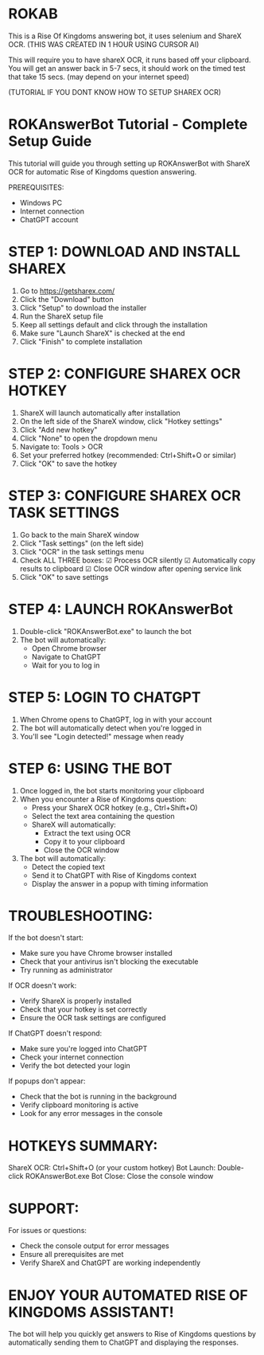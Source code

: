 # ROKAB
This is a Rise Of Kingdoms answering bot, it uses selenium and ShareX OCR. (THIS WAS CREATED IN 1 HOUR USING CURSOR AI)

This will require you to have shareX OCR, it runs based off your clipboard. You will get an answer back in 5-7 secs, it should work on the timed test that take 15 secs. (may depend on your internet speed)

(TUTORIAL IF YOU DONT KNOW HOW TO SETUP SHAREX OCR)

ROKAnswerBot Tutorial - Complete Setup Guide
============================================

This tutorial will guide you through setting up ROKAnswerBot with ShareX OCR for automatic Rise of Kingdoms question answering.

PREREQUISITES:
- Windows PC
- Internet connection
- ChatGPT account

STEP 1: DOWNLOAD AND INSTALL SHAREX
===================================

1. Go to https://getsharex.com/
2. Click the "Download" button
3. Click "Setup" to download the installer
4. Run the ShareX setup file
5. Keep all settings default and click through the installation
6. Make sure "Launch ShareX" is checked at the end
7. Click "Finish" to complete installation

STEP 2: CONFIGURE SHAREX OCR HOTKEY
===================================

1. ShareX will launch automatically after installation
2. On the left side of the ShareX window, click "Hotkey settings"
3. Click "Add new hotkey"
4. Click "None" to open the dropdown menu
5. Navigate to: Tools > OCR
6. Set your preferred hotkey (recommended: Ctrl+Shift+O or similar)
7. Click "OK" to save the hotkey

STEP 3: CONFIGURE SHAREX OCR TASK SETTINGS
==========================================

1. Go back to the main ShareX window
2. Click "Task settings" (on the left side)
3. Click "OCR" in the task settings menu
4. Check ALL THREE boxes:
   ☑ Process OCR silently
   ☑ Automatically copy results to clipboard
   ☑ Close OCR window after opening service link
5. Click "OK" to save settings

STEP 4: LAUNCH ROKAnswerBot
===========================

1. Double-click "ROKAnswerBot.exe" to launch the bot
2. The bot will automatically:
   - Open Chrome browser
   - Navigate to ChatGPT
   - Wait for you to log in

STEP 5: LOGIN TO CHATGPT
========================

1. When Chrome opens to ChatGPT, log in with your account
2. The bot will automatically detect when you're logged in
3. You'll see "Login detected!" message when ready

STEP 6: USING THE BOT
=====================

1. Once logged in, the bot starts monitoring your clipboard
2. When you encounter a Rise of Kingdoms question:
   - Press your ShareX OCR hotkey (e.g., Ctrl+Shift+O)
   - Select the text area containing the question
   - ShareX will automatically:
     * Extract the text using OCR
     * Copy it to your clipboard
     * Close the OCR window
3. The bot will automatically:
   - Detect the copied text
   - Send it to ChatGPT with Rise of Kingdoms context
   - Display the answer in a popup with timing information

TROUBLESHOOTING:
================

If the bot doesn't start:
- Make sure you have Chrome browser installed
- Check that your antivirus isn't blocking the executable
- Try running as administrator

If OCR doesn't work:
- Verify ShareX is properly installed
- Check that your hotkey is set correctly
- Ensure the OCR task settings are configured

If ChatGPT doesn't respond:
- Make sure you're logged into ChatGPT
- Check your internet connection
- Verify the bot detected your login

If popups don't appear:
- Check that the bot is running in the background
- Verify clipboard monitoring is active
- Look for any error messages in the console

HOTKEYS SUMMARY:
================

ShareX OCR: Ctrl+Shift+O (or your custom hotkey)
Bot Launch: Double-click ROKAnswerBot.exe
Bot Close: Close the console window

SUPPORT:
========

For issues or questions:
- Check the console output for error messages
- Ensure all prerequisites are met
- Verify ShareX and ChatGPT are working independently

ENJOY YOUR AUTOMATED RISE OF KINGDOMS ASSISTANT!
===============================================

The bot will help you quickly get answers to Rise of Kingdoms questions
by automatically sending them to ChatGPT and displaying the responses.
